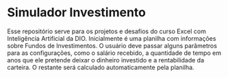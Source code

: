 # Simulador Investimento

Esse repositório serve para os projetos e desafios do curso Excel com Inteligência Artificial da DIO.
Inicialmente é uma planilha com informações sobre Fundos de Investimentos. O usuário deve passar alguns parâmetros para as configurações, como o salário recebido, a quantidade de tempo em anos que ele pretende deixar o dinheiro investido e a rentabilidade da carteira.
O restante será calculado automaticamente pela planilha.
